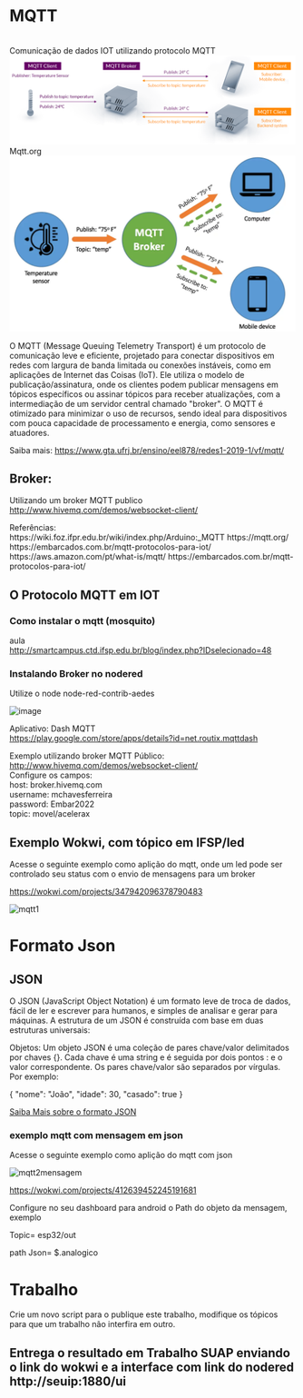 # MQTT

<BR>Comunicação de dados IOT utilizando protocolo MQTT
<img src=https://github.com/mchavesferreira/mcr/blob/main/esp32_iot/imagens/mqtt-publish-subscribe.png><br>Mqtt.org
<img src=https://github.com/mchavesferreira/mcr/blob/main/esp32_iot/imagens/mqtt_mensagem.png><BR>

O MQTT (Message Queuing Telemetry Transport) é um protocolo de comunicação leve e eficiente, projetado para conectar dispositivos em redes com largura de banda limitada ou conexões instáveis, como em aplicações de Internet das Coisas (IoT). Ele utiliza o modelo de publicação/assinatura, onde os clientes podem publicar mensagens em tópicos específicos ou assinar tópicos para receber atualizações, com a intermediação de um servidor central chamado "broker". O MQTT é otimizado para minimizar o uso de recursos, sendo ideal para dispositivos com pouca capacidade de processamento e energia, como sensores e atuadores.

Saiba mais:  https://www.gta.ufrj.br/ensino/eel878/redes1-2019-1/vf/mqtt/


## Broker:

Utilizando um broker MQTT publico
	  http://www.hivemq.com/demos/websocket-client/
   <P><P>
Referências:<BR>
https://wiki.foz.ifpr.edu.br/wiki/index.php/Arduino:_MQTT
https://mqtt.org/
https://embarcados.com.br/mqtt-protocolos-para-iot/
https://aws.amazon.com/pt/what-is/mqtt/
https://embarcados.com.br/mqtt-protocolos-para-iot/


 
## O Protocolo MQTT em IOT

### Como instalar o mqtt (mosquito)
aula <BR>  http://smartcampus.ctd.ifsp.edu.br/blog/index.php?IDselecionado=48

### Instalando Broker no nodered 
Utilize o node    node-red-contrib-aedes 

![image](https://github.com/user-attachments/assets/d79cad10-7069-457f-b312-4c4b32506409)


Aplicativo: Dash MQTT  
https://play.google.com/store/apps/details?id=net.routix.mqttdash

Exemplo utilizando broker MQTT Público:  http://www.hivemq.com/demos/websocket-client/<BR>
Configure os campos:<BR>
host:  broker.hivemq.com<BR>
username: mchavesferreira<BR>
password: Embar2022<BR>
topic: movel/acelerax<BR>

## Exemplo Wokwi, com tópico em IFSP/led<BR>

Acesse o seguinte exemplo como aplição do mqtt, onde um led pode ser controlado seu status com o envio de mensagens para um broker

https://wokwi.com/projects/347942096378790483

![mqtt1](https://github.com/user-attachments/assets/1758b978-b122-4008-b7d2-57d9a780e185)

# Formato Json

## JSON

O JSON (JavaScript Object Notation) é um formato leve de troca de dados, fácil de ler e escrever para humanos, e simples de analisar e gerar para máquinas. A estrutura de um JSON é construída com base em duas estruturas universais:

Objetos: Um objeto JSON é uma coleção de pares chave/valor delimitados por chaves {}. Cada chave é uma string e é seguida por dois pontos : e o valor correspondente. Os pares chave/valor são separados por vírgulas. Por exemplo:

{
  "nome": "João",
  "idade": 30,
  "casado": true
}

<a href=https://github.com/mchavesferreira/sebe/blob/main/flow_exemplos/json.md> Saiba Mais sobre o formato JSON</a>

### exemplo mqtt com mensagem em json

Acesse o seguinte exemplo como aplição do mqtt com json


![mqtt2mensagem](https://github.com/user-attachments/assets/0f063666-5696-4c7c-ac59-d981f0182613)



https://wokwi.com/projects/412639452245191681


Configure no seu dashboard para android o Path do objeto da mensagem, exemplo 

Topic= esp32/out

path Json= $.analogico

# Trabalho 



Crie um novo script para o  publique este trabalho, modifique os tópicos para que um trabalho não interfira em outro.



## Entrega o resultado em Trabalho SUAP enviando o link do wokwi e a interface com link do nodered  http://seuip:1880/ui 
